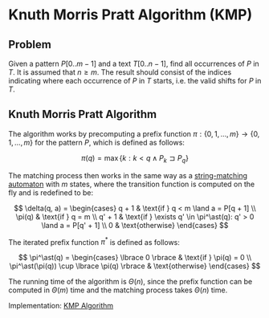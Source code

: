 # Knuth Morris Pratt Algorithm (KMP)

## Problem

Given a pattern $P[0..m-1]$ and a text $T[0..n-1]$, find all occurrences of $P$ in $T$. It is assumed that $n \geq m$. The result should consist of the indices indicating where each occurrence of $P$ in $T$ starts, i.e. the valid shifts for $P$ in $T$.

## Knuth Morris Pratt Algorithm

The algorithm works by precomputing a prefix function $\pi : \lbrace 0, 1, \dots, m \rbrace \rightarrow \lbrace 0, 1, \dots, m \rbrace$ for the pattern $P$, which is defined as follows:

$$
\pi(q) = \max \lbrace k : k < q \land P_k \sqsupset P_q \rbrace
$$

The matching process then works in the same way as a [string-matching automaton](https://github.com/pl3onasm/CLRS/tree/main/algorithms/string-matching/finite-automata) with $m$ states, where the transition function is computed on the fly and is redefined to be:

$$
\delta(q, a) = \begin{cases}
q + 1 & \text{if } q < m \land a = P[q + 1] \\
\pi(q) & \text{if } q = m \\
q' + 1 & \text{if } \exists q' \in \pi^\ast(q): q' > 0 \land a = P[q' + 1] \\
0 & \text{otherwise}
\end{cases}
$$

The iterated prefix function $\pi^\ast$ is defined as follows:

$$
\pi^\ast(q) = \begin{cases}
\lbrace 0 \rbrace & \text{if } \pi(q) = 0 \\
\pi^\ast(\pi(q)) \cup \lbrace \pi(q) \rbrace & \text{otherwise}
\end{cases}
$$

The running time of the algorithm is $\Theta(n)$, since the prefix function can be computed in $\Theta(m)$ time and the matching process takes $\Theta(n)$ time.

Implementation: [KMP Algorithm](https://github.com/pl3onasm/AADS/blob/main/algorithms/string-matching/knuth-morris-pratt/kmp.c)
